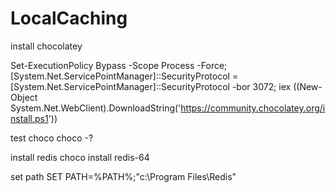 # LocalCaching
install chocolatey

Set-ExecutionPolicy Bypass -Scope Process -Force; [System.Net.ServicePointManager]::SecurityProtocol = [System.Net.ServicePointManager]::SecurityProtocol -bor 3072; iex ((New-Object System.Net.WebClient).DownloadString('https://community.chocolatey.org/install.ps1'))

test choco
choco -? 

install redis
choco install redis-64 

set path
SET PATH=%PATH%;"c:\Program Files\Redis" 